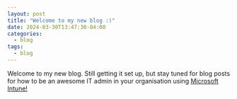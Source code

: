 ```yaml
---
layout: post
title: "Welcome to my new blog :)"
date: 2024-03-30T13:47:30-04:00
categories:
  - blog
tags:
  - blog
---
```


Welcome to my new blog. Still getting it set up, but stay tuned for blog posts for how to be an awesome IT admin in your organisation using [Microsoft Intune!](https://learn.microsoft.com/en-us/mem/intune/fundamentals/what-is-intune)